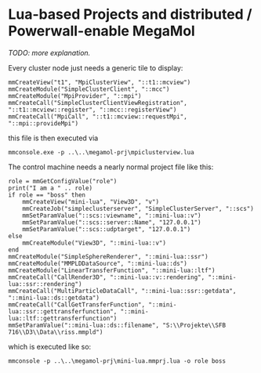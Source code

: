 # Lua-based Projects and distributed / Powerwall-enable MegaMol

*TODO: more explanation.*

Every cluster node just needs a generic tile to display:

```
mmCreateView("t1", "MpiClusterView", "::t1::mcview")
mmCreateModule("SimpleClusterClient", "::mcc")
mmCreateModule("MpiProvider", "::mpi")
mmCreateCall("SimpleClusterClientViewRegistration", "::t1::mcview::register", "::mcc::registerView")
mmCreateCall("MpiCall", "::t1::mcview::requestMpi", "::mpi::provideMpi")
```

this file is then executed via
```
mmconsole.exe -p ..\..\megamol-prj\mpiclusterview.lua
```

The control machine needs a nearly normal project file like this:

```
role = mmGetConfigValue("role")
print("I am a " .. role)
if role == "boss" then
    mmCreateView("mini-lua", "View3D", "v")
    mmCreateJob("simpleclusterserver", "SimpleClusterServer", "::scs")
    mmSetParamValue("::scs::viewname", "::mini-lua::v")
    mmSetParamValue("::scs::server::Name", "127.0.0.1")
    mmSetParamValue("::scs::udptarget", "127.0.0.1")
else
    mmCreateModule("View3D", "::mini-lua::v")
end
mmCreateModule("SimpleSphereRenderer", "::mini-lua::ssr")
mmCreateModule("MMPLDDataSource", "::mini-lua::ds")
mmCreateModule("LinearTransferFunction", "::mini-lua::ltf")
mmCreateCall("CallRender3D", "::mini-lua::v::rendering", "::mini-lua::ssr::rendering")
mmCreateCall("MultiParticleDataCall", "::mini-lua::ssr::getdata", "::mini-lua::ds::getdata")
mmCreateCall("CallGetTransferFunction", "::mini-lua::ssr::gettransferfunction", "::mini-lua::ltf::gettransferfunction")
mmSetParamValue("::mini-lua::ds::filename", "S:\\Projekte\\SFB 716\\D3\\Data\\riss.mmpld")

```

which is executed like so:

```
mmconsole -p ..\..\megamol-prj\mini-lua.mmprj.lua -o role boss
```